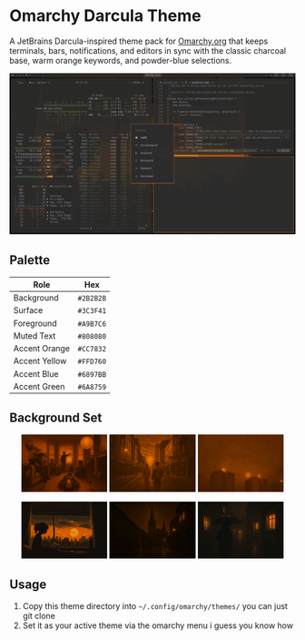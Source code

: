 # Omarchy Darcula Theme

A JetBrains Darcula-inspired theme pack for [Omarchy.org](https://omarchy.org) that keeps terminals, bars, notifications, and editors in sync with the classic charcoal base, warm orange keywords, and powder-blue selections.

<p align="center">
  <img src="theme.png" alt="Darcula Theme preview" />
</p>

## Palette
| Role | Hex |
| --- | --- |
| Background | `#2B2B2B` |
| Surface | `#3C3F41` |
| Foreground | `#A9B7C6` |
| Muted Text | `#808080` |
| Accent Orange | `#CC7832` |
| Accent Yellow | `#FFD760` |
| Accent Blue | `#6897BB` |
| Accent Green | `#6A8759` |

## Background Set
<p align="center">
  <img src="backgrounds/1-oas.png" width="30%" />
  <img src="backgrounds/2-oas.png" width="30%" />
  <img src="backgrounds/3-hot.png" width="30%" />
</p>
<p align="center">
  <img src="backgrounds/4-readgirl.png" width="30%" />
  <img src="backgrounds/5-linkoping.png" width="30%" />
  <img src="backgrounds/6-dark-rain.png" width="30%" />
</p>

## Usage
1. Copy this theme directory into `~/.config/omarchy/themes/` you can just git clone
2. Set it as your active theme via the omarchy menu i guess you know how
